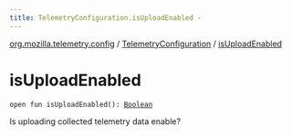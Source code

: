 ```yaml
---
title: TelemetryConfiguration.isUploadEnabled - 
---
```


[org.mozilla.telemetry.config](../index.html) / [TelemetryConfiguration](index.html) / [isUploadEnabled](./is-upload-enabled.html)

# isUploadEnabled

`open fun isUploadEnabled(): `[`Boolean`](https://kotlinlang.org/api/latest/jvm/stdlib/kotlin/-boolean/index.html)

Is uploading collected telemetry data enable?

